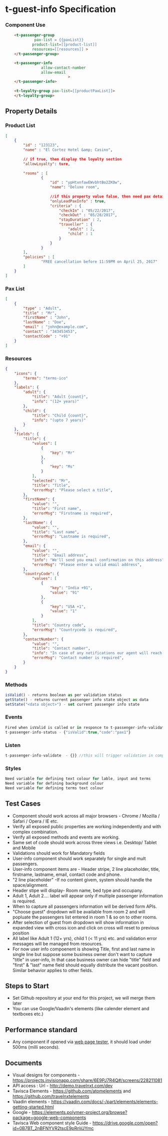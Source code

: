 # t-guest-info Specification

### Component Use
```html
    <t-passenger-group
             pax-list = {{paxList}}
            product-list=[[product-list]]
            resources=[[resources]] >
    </t-passenger-group>

    <t-passenger-info 
                allow-contact-number
                allow-email
                            >
    </t-passenger-info>
    
    <t-loyalty-group pax-list=[[productPaxList]]>
    </t-loyalty-group>

```

## Property Details
### Product List
```json
[
    {
        "id" : "123123",
        "name" : "El Cortez Hotel &amp; Casino",
        
        // if true, then display the loyalty section
        "allowLoyalty": ture,
        
        "rooms" : [
                {
                    "id" : "ypHtxnfawEWvbhtBo2ZKOw",
                    "name": "Deluxe room",
                    
                    //if this property value false, then need pax details for all passenger
                    "onlyLeadPaxInfo" : true,
                    "criteria" : {
                        "checkIn" : "05/22/2017",
                        "checkOut" : "05/28/2017",
                        "stayDuration" : 2,
                        "traveller" : {
                            "adult" : 2,
                            "child" : 1
                        }
                    }
                }
        ],
        "policies" : [
                "FREE cancellation before 11:59PM on April 25, 2017"
        ]
    }
]
```
### Pax List
```json
[
    {
        "type" : "Adult",
        "title" : "Mr",
        "firstName" : "John",
        "lastName" : "Doe",
        "email" : "john@example.com",
        "contact" : "343453453",
        "contactCode" : "+91"
    }
]
```


### Resources
```json
{
    "icons": {
        "terms": "terms-ico"
    },
    "labels": {
        "adult": {
            "title": "Adult {count}",
            "info": "(12+ years)"
        },
        "child": {
            "title": "Child {count}",
            "info": "(upto 7 years)"
        }
    },
    "fields": {
        "title": {
            "values": [
                {
                    "key": "Mr"
                },
                {
                    "key": "Ms"
                }
            ],
            "selected": "Mr",
            "title": "Title",
            "errorMsg": "Please select a title",
        },
        "firstName": {
            "value": "",
            "title": "First name",
            "errorMsg": "Firstname is required",
        },
        "lastName": {
            "value": "",
            "title": "Last name",
            "errorMsg": "Lastname is required",
        },
        "email": {
            "value": "",
            "title": "Email address",
            "info": "We'll send you email confirmation on this address",
            "errorMsg": "Please enter a valid email address",
        },
        "countryCode": {
            "values": [
                {
                    "key": "India +91",
                    "value": "91"
                },
                {
                    "key": "USA +1",
                    "value": "1"
                }
            ],
            "title": "Country code",
            "errorMsg": "Countrycode is required",
        },
        "contactNumber": {
            "value": "",
            "title": "Contact number",
            "info": "In case of any notifications our agent will reach you on this number",
            "errorMsg": "Contact number is required",
        }
    }
}
```


### Methods
```javascript
isValid() - returns boolean as per validation status
getState() - returns current passenger info state object as data 
setState("<data object>") - set current passenger info state  
```

### Events
```javascript
Fired when isValid is called or in responce to t-passenger-info-validate event 
t-passenger-info-status - {"isValid":true,"code":"pax1"}
```

### Listen
```javascript
t-passenger-info-validate  - {}} //this will trigger validation in component
```


### Styles
```javascript
Need variable for defining text colour for lable, input and terms
Need variable for defining background colour
Need variable for defining terms text colour
```

## Test Cases
- Component should work across all major browsers - Chrome / Mozilla / Safari / Opera / IE etc.
- Verify all exposed public properties are working independently and with complex combination.
- Verify all exposed methods and events are working.
- Same set of code should work across three views i.e. Desktop/ Tablet and Mobile
- Validations should work for Mandatory fields
- User-info component should work separately for single and mult passengers.
- User-info component items are - Header stripe, 2 line placeholder, title, firstname, lastname, email, contact code and phone.
- "2 line placeholder" -If no content givem, system should handle the space/alignment.
- Header stipe will display- Room name, bed type and occupany.
- Adult 1, Adult 2.... label will appear only if multiple passenger information is required.
- When to capture all passengers information will be derived form APIs.
- "Choose guest" dropdown will be available from room 2 and will popluate the passengers list entered in room 1 & so on to other rooms.
- After selection of guest from dropdown will show information in expanded view with cross icon and click on cross will reset to previous position
- All label like Adult 1 (12+ yrs), child 1 (< 11 yrs) etc. and validation error messages will be managed from resources.
- For now user info compoenent is showing Title, first and last name in single line but suppose some business owner don't want to capture "title" in user-info, In that case business owner can hide "title" field and "first" & "last" name field should equally distribute the vacant position. Similar behavior applies to other fields.

## Steps to Start
- Set Github repository at your end for this project, we will merge them later
- You can use Google/Vaadin's elements (like calender element and textboxes etc.)

## Performance standard
- Any component if opened via [web page tester](https://www.webpagetest.org/), it should load under 500ms (milli seconds).

## Documents
- Visual designs for components - https://projects.invisionapp.com/share/6E9PJ7R4Q#/screens/228211081
- API access : Url - http://demo.travelnxt.com/dev
- Tavisca Elements - https://github.com/atomelements and https://github.com/travelnxtelements
- Vaadin elements - https://vaadin.com/docs/-/part/elements/elements-getting-started.html
- Google - https://elements.polymer-project.org/browse?package=google-web-components
- Tavisca Web component style Guide - https://drive.google.com/open?id=0B7BT_2nBFNYVR2tscE9pRnVJYmc
